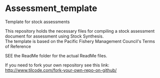 # Assessment_template
Template for stock assessments

This repository holds the necessary files for compiling a stock assessment document for assessment using Stock Synthesis.  
The template is based on the Pacific Fishery Management Council's Terms of Reference

SEE the ReadMe folder for the actual ReadMe files.

If you need to fork your own repository see this link: http://www.tilcode.com/fork-your-own-repo-on-github/
